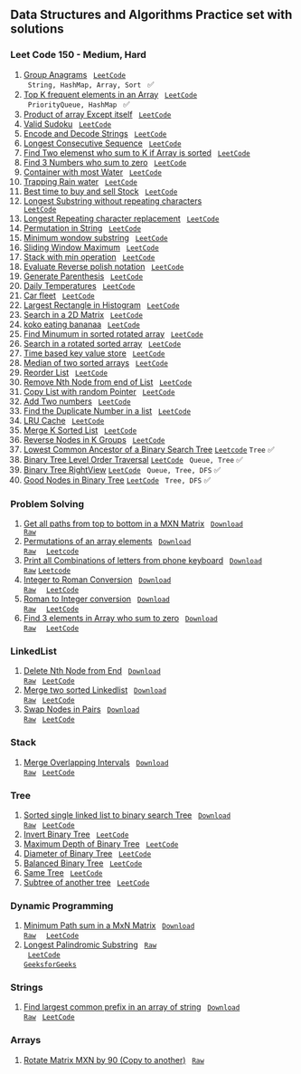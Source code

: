 ## Data Structures and Algorithms Practice set with solutions 

### Leet Code 150 - Medium, Hard

1. [Group Anagrams](https://github.com/ravi-singh-8/algorithms-data-structures/blob/main/src/main/java/org/example/leetcode150/GroupAnagrams.java) <code> [LeetCode](https://leetcode.com/problems/group-anagrams/) </code> <code> String, HashMap, Array, Sort </code> :white_check_mark:  
2. [Top K frequent elements in an Array](https://github.com/ravi-singh-8/algorithms-data-structures/blob/main/src/main/java/org/example/leetcode150/TopKFrequent.java) <code> [LeetCode](https://leetcode.com/problems/top-k-frequent-elements/) </code> </code> <code> PriorityQueue, HashMap </code> :white_check_mark:
3. [Product of array Except itself]() <code> [LeetCode](https://leetcode.com/problems/product-of-array-except-self/) </code>
4. [Valid Sudoku]() <code> [LeetCode](https://leetcode.com/problems/valid-sudoku/) </code>
5. [Encode and Decode Strings]() <code> [LeetCode](https://leetcode.com/problems/encode-and-decode-strings/) </code>
6. [Longest Consecutive Sequence]() <code> [LeetCode](https://leetcode.com/problems/longest-consecutive-sequence/)</code>
7. [Find Two elemenst who sum to K if Array is sorted]() <code> [LeetCode](https://leetcode.com/problems/two-sum-ii-input-array-is-sorted/)</code>
8. [Find 3 Numbers who sum to zero]() <code> [LeetCode](https://leetcode.com/problems/3sum/) </code>
9. [Container with most Water]() <code> [LeetCode](https://leetcode.com/problems/container-with-most-water/) </code>
10. [Trapping Rain water]() <code> [LeetCode](https://leetcode.com/problems/trapping-rain-water/) </code>
11. [Best time to buy and sell Stock]() <code> [LeetCode](https://leetcode.com/problems/best-time-to-buy-and-sell-stock/) </code>
12. [Longest Substring without repeating characters]() <code> [LeetCode](https://leetcode.com/problems/longest-substring-without-repeating-characters/) </code>
13. [Longest Repeating character replacement]() <code> [LeetCode](https://leetcode.com/problems/longest-repeating-character-replacement/) </code>
14. [Permutation in String]() <code> [LeetCode](https://leetcode.com/problems/permutation-in-string/) </code>
15. [Minimum wondow substring]() <code> [LeetCode](https://leetcode.com/problems/minimum-window-substring/) </code>
16. [Sliding Window Maximum]() <code> [LeetCode](https://leetcode.com/problems/sliding-window-maximum/) </code>
17. [Stack with min operation]() <code> [LeetCode](https://leetcode.com/problems/min-stack/) </code>
18. [Evaluate Reverse polish notation]() <code> [LeetCode](https://leetcode.com/problems/evaluate-reverse-polish-notation/) </code>
19. [Generate Parenthesis]() <code> [LeetCode](https://leetcode.com/problems/generate-parentheses/) </code>
20. [Daily Temperatures]() <code> [LeetCode](https://leetcode.com/problems/daily-temperatures/) </code>
21. [Car fleet]() <code> [LeetCode](https://leetcode.com/problems/car-fleet/) </code>
22. [Largest Rectangle in Histogram]() <code> [LeetCode](https://leetcode.com/problems/largest-rectangle-in-histogram/) </code>
23. [Search in a 2D Matrix]() <code> [LeetCode](https://leetcode.com/problems/search-a-2d-matrix/) </code>
24. [koko eating bananaa]() <code> [LeetCode](https://leetcode.com/problems/koko-eating-bananas/) </code>
25. [Find Minumum in sorted rotated array]() <code> [LeetCode](https://leetcode.com/problems/find-minimum-in-rotated-sorted-array/) </code>
26. [Search in a rotated sorted array]() <code> [LeetCode](https://leetcode.com/problems/search-in-rotated-sorted-array/) </code>
27. [Time based key value store]() <code> [LeetCode](https://leetcode.com/problems/time-based-key-value-store/) </code>
28. [Median of two sorted arrays]() <code> [LeetCode](https://leetcode.com/problems/median-of-two-sorted-arrays/) </code>
29. [Reorder List]() <code> [LeetCode](https://leetcode.com/problems/reorder-list/) </code>
30. [Remove Nth Node from end of List]() <code> [LeetCode](https://leetcode.com/problems/remove-nth-node-from-end-of-list/) </code>
31. [Copy List with random Pointer]() <code> [LeetCode](https://leetcode.com/problems/copy-list-with-random-pointer/) </code>
32. [Add Two numbers]() <code> [LeetCode](https://leetcode.com/problems/add-two-numbers/) </code>
33. [Find the Duplicate Number in a list]() <code> [LeetCode](https://leetcode.com/problems/find-the-duplicate-number/) </code>
34. [LRU Cache]() <code> [LeetCode](https://leetcode.com/problems/lru-cache/) </code>
35. [Merge K Sorted List]() <code> [LeetCode](https://leetcode.com/problems/merge-k-sorted-lists/) </code>
36. [Reverse Nodes in K Groups]() <code> [LeetCode](https://leetcode.com/problems/reverse-nodes-in-k-group/) </code>
37. [Lowest Common Ancestor of a Binary Search Tree](https://github.com/ravi-singh-8/algorithms-data-structures/blob/main/src/main/java/org/example/leetcode150/LowestCommonAncestorInBST.java) <code>[Leetcode](https://leetcode.com/problems/lowest-common-ancestor-of-a-binary-search-tree/description/)</code> <code>Tree</code> :white_check_mark:
38. [Binary Tree Level Order Traversal](https://github.com/ravi-singh-8/algorithms-data-structures/blob/main/src/main/java/org/example/leetcode150/LevelOrderTraversalOfTree.java) <code>[LeetCode](https://leetcode.com/problems/binary-tree-level-order-traversal/)</code> <code> Queue, Tree</code> :white_check_mark:
39. [Binary Tree RightView](https://github.com/ravi-singh-8/algorithms-data-structures/blob/main/src/main/java/org/example/leetcode150/RightViewOfTree.java) <code>[LeetCode](https://leetcode.com/problems/binary-tree-right-side-view/)</code> <code> Queue, Tree, DFS</code> :white_check_mark:
40. [Good Nodes in Binary Tree](https://github.com/ravi-singh-8/algorithms-data-structures/blob/main/src/main/java/org/example/leetcode150/GoodNodesBinaryTree.java) <code>[LeetCode](https://leetcode.com/problems/count-good-nodes-in-binary-tree/)</code> <code> Tree, DFS</code> :white_check_mark:


### Problem Solving
1. [Get all paths from top to bottom in a MXN Matrix](https://github.com/ravi-singh-8/algorithms-data-structures/blob/main/src/main/java/org/example/problemsolving/PrintAllPathInMatrix.java) <code> [Download Raw](https://raw.githubusercontent.com/ravi-singh-8/algorithms-data-structures/main/src/main/java/org/example/problemsolving/PrintAllPathInMatrix.java) </code>
2. [Permutations of an array elements](https://github.com/ravi-singh-8/algorithms-data-structures/blob/main/src/main/java/org/example/problemsolving/PermutationsOfAnArray.java) <code> [Download Raw](https://raw.githubusercontent.com/ravi-singh-8/algorithms-data-structures/main/src/main/java/org/example/problemsolving/PermutationsOfAnArray.java) </code> <code> [Leetcode](https://leetcode.com/problems/permutations/) </code> 
3. [Print all Combinations of letters from phone keyboard](https://github.com/ravi-singh-8/algorithms-data-structures/blob/main/src/main/java/org/example/problemsolving/PhoneKeyBoardLetterCombination.java) <code> [Download Raw](https://raw.githubusercontent.com/ravi-singh-8/algorithms-data-structures/main/src/main/java/org/example/problemsolving/PhoneKeyBoardLetterCombination.java)</code> <code>[Leetcode](https://leetcode.com/problems/letter-combinations-of-a-phone-number/description/)</code>
4. [Integer to Roman Conversion](https://github.com/ravi-singh-8/algorithms-data-structures/blob/main/src/main/java/org/example/problemsolving/IntegerToRoman.java) <code> [Download Raw](https://raw.githubusercontent.com/ravi-singh-8/algorithms-data-structures/main/src/main/java/org/example/problemsolving/IntegerToRoman.java) </code> <code> [LeetCode](https://leetcode.com/problems/integer-to-roman/) </code>
5. [Roman to Integer conversion](https://github.com/ravi-singh-8/algorithms-data-structures/blob/main/src/main/java/org/example/problemsolving/RomanToInteger.java) <code> [Download Raw](https://raw.githubusercontent.com/ravi-singh-8/algorithms-data-structures/main/src/main/java/org/example/problemsolving/RomanToInteger.java) </code> <code> [LeetCode](https://leetcode.com/problems/roman-to-integer/) </code>
6. [Find 3 elements in Array who sum to zero](https://github.com/ravi-singh-8/algorithms-data-structures/blob/main/src/main/java/org/example/problemsolving/ThreeSumToZero.java) <code> [Download Raw](https://raw.githubusercontent.com/ravi-singh-8/algorithms-data-structures/main/src/main/java/org/example/problemsolving/ThreeSumToZero.java) </code> <code> [LeetCode](https://leetcode.com/problems/3sum/) </code>

### LinkedList
1. [Delete Nth Node from End](https://github.com/ravi-singh-8/algorithms-data-structures/blob/main/src/main/java/org/example/leetcode150/DeleteNthNodeFromEnd.java) <code> [Download Raw](https://raw.githubusercontent.com/ravi-singh-8/algorithms-data-structures/main/src/main/java/org/example/linkedlist/DeleteNthNodeFromEnd.java)</code> <code> [LeetCode](https://leetcode.com/problems/remove-nth-node-from-end-of-list/) </code>
2. [Merge two sorted Linkedlist](https://github.com/ravi-singh-8/algorithms-data-structures/blob/main/src/main/java/org/example/linkedlist/MergeTwoSortedLinkedList.java) <code> [Download Raw](https://raw.githubusercontent.com/ravi-singh-8/algorithms-data-structures/main/src/main/java/org/example/linkedlist/MergeTwoSortedLinkedList.java)</code> <code> [LeetCode](https://leetcode.com/problems/merge-two-sorted-lists/) </code>
2. [Swap Nodes in Pairs](https://github.com/ravi-singh-8/algorithms-data-structures/blob/main/src/main/java/org/example/linkedlist/SwapNodesInPair.java) <code> [Download Raw](https://raw.githubusercontent.com/ravi-singh-8/algorithms-data-structures/main/src/main/java/org/example/linkedlist/SwapNodesInPair.java)</code> <code> [LeetCode](https://leetcode.com/problems/swap-nodes-in-pairs/) </code>

### Stack
1. [Merge Overlapping Intervals](https://github.com/ravi-singh-8/algorithms-data-structures/blob/main/src/main/java/org/example/stack/MergeIntervals.java) <code> [Download Raw](https://raw.githubusercontent.com/ravi-singh-8/algorithms-data-structures/main/src/main/java/org/example/stack/MergeIntervals.java)</code> <code> [LeetCode](https://leetcode.com/problems/merge-intervals/) </code>

### Tree
1. [Sorted single linked list to binary search Tree](https://github.com/ravi-singh-8/algorithms-data-structures/blob/main/src/main/java/org/example/tree/SortedListToBST.java) <code> [Download Raw](https://raw.githubusercontent.com/ravi-singh-8/algorithms-data-structures/main/src/main/java/org/example/tree/SortedListToBST.java)</code> <code> [LeetCode](https://leetcode.com/problems/convert-sorted-list-to-binary-search-tree/) </code>
2. [Invert Binary Tree](https://github.com/ravi-singh-8/algorithms-data-structures/blob/main/src/main/java/org/example/tree/InvertBinaryTree.java) <code> [LeetCode](https://leetcode.com/problems/invert-binary-tree/) </code>
3. [Maximum Depth of Binary Tree](https://github.com/ravi-singh-8/algorithms-data-structures/blob/main/src/main/java/org/example/tree/DepthOfBinaryTree.java) <code> [LeetCode](https://leetcode.com/problems/maximum-depth-of-binary-tree/) </code>
3. [Diameter of Binary Tree](https://github.com/ravi-singh-8/algorithms-data-structures/blob/main/src/main/java/org/example/tree/DiameterOfBinaryTree.java) <code> [LeetCode](https://leetcode.com/problems/diameter-of-binary-tree/) </code>
4. [Balanced Binary Tree](https://github.com/ravi-singh-8/algorithms-data-structures/blob/main/src/main/java/org/example/tree/BalancedBinaryTree.java) <code> [LeetCode](https://leetcode.com/problems/balanced-binary-tree/) </code>
5. [Same Tree](https://github.com/ravi-singh-8/algorithms-data-structures/blob/main/src/main/java/org/example/tree/SameTree.java) <code> [LeetCode](https://leetcode.com/problems/same-tree/) </code>
6. [Subtree of another tree](https://github.com/ravi-singh-8/algorithms-data-structures/blob/main/src/main/java/org/example/tree/SubTreeOfAnotherTree.java) <code> [LeetCode](https://leetcode.com/problems/subtree-of-another-tree/) </code>

### Dynamic Programming
1. [Minimum Path sum in a MxN Matrix](https://github.com/ravi-singh-8/algorithms-data-structures/blob/main/src/main/java/org/example/dp/MinimumPathSum.java) <code> [Download Raw](https://raw.githubusercontent.com/ravi-singh-8/algorithms-data-structures/main/src/main/java/org/example/dp/MinimumPathSum.java) </code> <code> [LeetCode](https://leetcode.com/problems/minimum-path-sum/description/) </code>
1. [Longest Palindromic Substring](https://github.com/ravi-singh-8/algorithms-data-structures/blob/main/src/main/java/org/example/dp/LongestPalindromicSubstring.java) <code> [Raw](https://raw.githubusercontent.com/ravi-singh-8/algorithms-data-structures/main/src/main/java/org/example/dp/LongestPalindromicSubstring.java) </code> <code> [LeetCode](https://leetcode.com/problems/longest-palindromic-substring/) </code> <code>[GeeksforGeeks](https://www.geeksforgeeks.org/longest-palindromic-substring/)</code>

### Strings
1. [Find largest common prefix in an array of string](https://github.com/ravi-singh-8/algorithms-data-structures/blob/main/src/main/java/org/example/strings/LargestCommonPrefix.java) <code> [Download Raw](https://raw.githubusercontent.com/ravi-singh-8/algorithms-data-structures/main/src/main/java/org/example/strings/LargestCommonPrefix.java)</code> <code> [LeetCode](https://leetcode.com/problems/longest-common-prefix/) </code>

### Arrays
1. [Rotate Matrix MXN by 90 (Copy to another)](https://github.com/ravi-singh-8/algorithms-data-structures/blob/main/src/main/java/org/example/array/RotateMatrixBy90.java) <code> [Raw](https://raw.githubusercontent.com/ravi-singh-8/algorithms-data-structures/main/src/main/java/org/example/array/RotateMatrixBy90.java) </code>